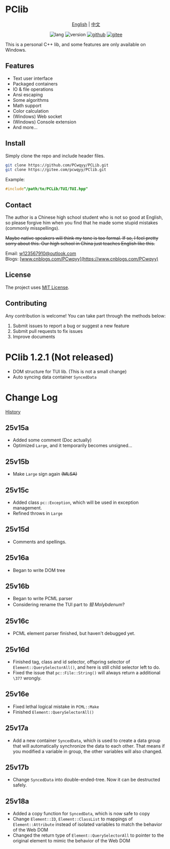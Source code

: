 # PClib

<div style="text-align: center;">

[English](ReadMe-EN.md) | [中文](ReadMe.md) 

![lang](https://img.shields.io/badge/Standard-C++23-yellow?logo=cplusplus) ![version](https://img.shields.io/badge/Version-25v18a-blueviolet) [![github](https://img.shields.io/badge/Github-PClib-blue?&logo=github)](https://github.com/PCwqyy/PCLib) [![gitee](https://img.shields.io/badge/Gitee-PClib-red?logo=gitee&color=%23C71D23)](https://gitee.com/pcwqyy/PClib)

</div>

This is a personal C++ lib, and some features are only available on Windows.

## Features
- Text user interface
- Packaged containers
- IO & file operations
- Ansi escaping
- Some algorithms
- Math support
- Color calculation
- (Windows) Web socket
- (Windows) Console extension
- And more...

## Install
Simply clone the repo and include header files.

```bash
git clone https://github.com/PCwqyy/PCLib.git
git clone https://gitee.com/pcwqyy/PClib.git
```

Example:

```cpp
#include"/path/to/PCLib/TUI/TUI.hpp"
```

## Contact
The author is a Chinese high school student who is not so good at English, so please forgive him when you find that he made some stupid mistakes (commonly misspellings).

~~Maybe native speakers will think my tone is too formal. If so, I feel pretty sorry about this. Our high school in China just teaches English like this.~~

Email: w123567910@outlook.com  
Blogs: [www.cnblogs.com/PCwqyy](https://www.cnblogs.com/PCwqyy)

## License
The project uses [MIT License](https://opensource.org/licenses/MIT).

## Contributing
Any contribution is welcome! You can take part through the methods below:
1. Submit issues to report a bug or suggest a new feature
2. Submit pull requests to fix issues
3. Improve documents

# PClib 1.2.1 (Not released)
- DOM structure for TUI lib. (This is not a small change)
- Auto syncing data container `SyncedData`

# Change Log
[History](ChangeLogHistory-EN.md)

## 25v15a
- Added some comment (Doc actually)
- Optimized `Large`, and it temporarily becomes unsigned...
## 25v15b
- Make `Large` sign again ~~(MLSA)~~
## 25v15c
- Added class `pc::Exception`, which will be used in exception management.
- Refined throws in `Large`
## 25v15d
- Comments and spellings.
## 25v16a
- Began to write DOM tree
## 25v16b
- Began to write PCML parser
- Considering rename the TUI part to *钼 Molybdenum*?
## 25v16c
- PCML element parser finished, but haven't debugged yet.
## 25v16d
- Finished tag, class and id selector, offspring selector of `Element::QuerySelectorAll()`, and here is still child selector left to do.
- Fixed the issue that `pc::File::String()` will always return a additional `\377` wrongly.
## 25v16e
- Fixed lethal logical mistake in `PCML::Make`
- Finished `Element::QuerySelectorAll()`
## 25v17a
- Add a new container `SyncedData`, which is used to create a data group that will automatically synchronize the data to each other. That means if you modified a variable in group, the other variables will also changed.
## 25v17b
- Change `SyncedData` into double-ended-tree. Now it can be destructed safely.
## 25v18a
- Added a copy function for `SyncedData`, which is now safe to copy
- Change `Element::ID`, `Element::ClassList` to mappings of `Element::Attribute` instead of isolated variables to match the behavior of the Web DOM
- Changed the return type of `Element::QuerySelectorAll` to pointer to the original element to mimic the behavior of the Web DOM

<!--记得改徽章的版本！-->